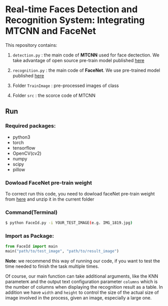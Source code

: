 # Real-time Faces Detection and Recognition System: Integrating MTCNN and FaceNet

This repository contains:

1. `detection.py` : the main code of **MTCNN** used for face dectection. We take advantage of open source pre-train model published [here](https://github.com/TropComplique/mtcnn-pytorch)

2. `recognition.py` : the main code of **FaceNet**. We use pre-trained model published [here](https://github.com/davidsandberg/facenet)

3. Folder `TrainImage` : pre-processed images of class

4. Folder `src` : the scorce code of MTCNN

## Run 
### Required packages:

* python3
* torch
* tensorflow
* OpenCV(cv2)
* numpy
* scipy
* pillow

### Dowload FaceNet pre-train weight
To correct run this code, you need to dowload faceNet pre-train weight from [here](https://drive.google.com/open?id=1R77HmFADxe87GmoLwzfgMu_HY0IhcyBz) and unzip it in the current folder

### Command(Terminal)

```bash
$ python FaceId.py -i YOUR_TEST_IMAGE(e.g. IMG_1819.jpg)
```

### Import as Package:

```python
from FaceId import main
main("path/to/test_image", "path/to/result_image")
```

**Note**: we recommend this way of running our code, if you want to test the time needed to finish the task multiple times.

Of course, our main function can take additional arguments, like the KNN parameter`K` and the output text configuration parameter `columns` which is the number of columns when displaying the recognition result as a table. In addition we have `width` and `height` to control the size of the actual size of image involved in the process, given an image, especially a large one.